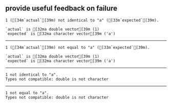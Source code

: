 ## provide useful feedback on failure

    1 ([34m`actual`[39m) not identical to "a" ([33m`expected`[39m).
    
    `actual` is [32ma double vector[39m (1)
    `expected` is [32ma character vector[39m ('a')

---

    1 ([34m`actual`[39m) not equal to "a" ([33m`expected`[39m).
    
    `actual` is [32ma double vector[39m (1)
    `expected` is [32ma character vector[39m ('a')

---

    1 not identical to "a".
    Types not compatible: double is not character

---

    1 not equal to "a".
    Types not compatible: double is not character

